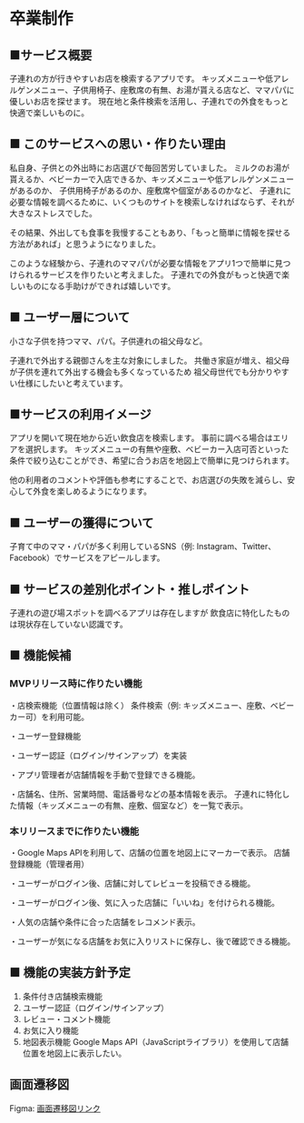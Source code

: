 # 卒業制作

## ■サービス概要
子連れの方が行きやすいお店を検索するアプリです。
キッズメニューや低アレルゲンメニュー、子供用椅子、座敷席の有無、お湯が貰える店など、ママパパに優しいお店を探せます。
現在地と条件検索を活用し、子連れでの外食をもっと快適で楽しいものに。

## ■ このサービスへの思い・作りたい理由
私自身、子供との外出時にお店選びで毎回苦労していました。
ミルクのお湯が貰えるか、ベビーカーで入店できるか、キッズメニューや低アレルゲンメニューがあるのか、
子供用椅子があるのか、座敷席や個室があるのかなど、
子連れに必要な情報を調べるために、いくつものサイトを検索しなければならず、それが大きなストレスでした。

その結果、外出しても食事を我慢することもあり、「もっと簡単に情報を探せる方法があれば」と思うようになりました。

このような経験から、子連れのママパパが必要な情報をアプリ1つで簡単に見つけられるサービスを作りたいと考えました。
子連れでの外食がもっと快適で楽しいものになる手助けができれば嬉しいです。

## ■ ユーザー層について
小さな子供を持つママ、パパ。子供連れの祖父母など。

子連れで外出する親御さんを主な対象にしました。
共働き家庭が増え、祖父母が子供を連れて外出する機会も多くなっているため
祖父母世代でも分かりやすい仕様にしたいと考えています。

## ■サービスの利用イメージ
アプリを開いて現在地から近い飲食店を検索します。
事前に調べる場合はエリアを選択します。
キッズメニューの有無や座敷、ベビーカー入店可否といった条件で絞り込むことができ、希望に合うお店を地図上で簡単に見つけられます。

他の利用者のコメントや評価も参考にすることで、お店選びの失敗を減らし、安心して外食を楽しめるようになります。

## ■ ユーザーの獲得について
子育て中のママ・パパが多く利用しているSNS（例: Instagram、Twitter、Facebook）でサービスをアピールします。

## ■ サービスの差別化ポイント・推しポイント
子連れの遊び場スポットを調べるアプリは存在しますが
飲食店に特化したものは現状存在していない認識です。

## ■ 機能候補
### MVPリリース時に作りたい機能
・店検索機能（位置情報は除く）
条件検索（例: キッズメニュー、座敷、ベビーカー可）を利用可能。

・ユーザー登録機能

・ユーザー認証（ログイン/サインアップ）を実装

・アプリ管理者が店舗情報を手動で登録できる機能。

・店舗名、住所、営業時間、電話番号などの基本情報を表示。
子連れに特化した情報（キッズメニューの有無、座敷、個室など）を一覧で表示。



### 本リリースまでに作りたい機能

・Google Maps APIを利用して、店舗の位置を地図上にマーカーで表示。
店舗登録機能（管理者用）

・ユーザーがログイン後、店舗に対してレビューを投稿できる機能。

・ユーザーがログイン後、気に入った店舗に「いいね」を付けられる機能。

・人気の店舗や条件に合った店舗をレコメンド表示。

・ユーザーが気になる店舗をお気に入りリストに保存し、後で確認できる機能。


## ■ 機能の実装方針予定
1. 条件付き店舗検索機能
2. ユーザー認証（ログイン/サインアップ）
3. レビュー・コメント機能
4. お気に入り機能
5. 地図表示機能
   Google Maps API（JavaScriptライブラリ）を使用して店舗位置を地図上に表示したい。


## 画面遷移図
Figma: [画面遷移図リンク](https://www.figma.com/design/BQKAu3ctg5KNssGfc54kTR/%E5%8D%92%E5%88%B6?node-id=3311-2&p=f&t=uuTD3tlL4LeN2OVu-0)
